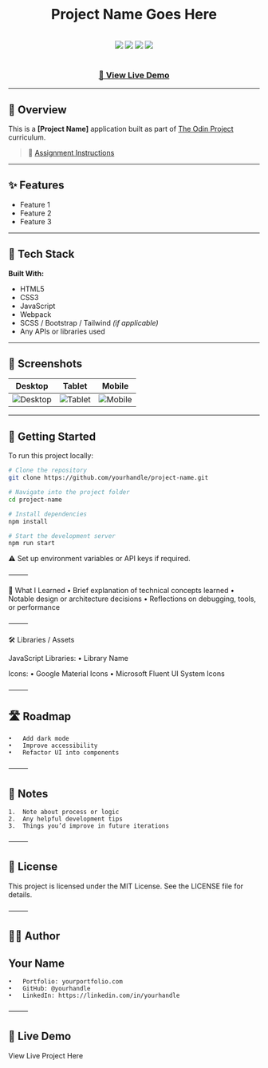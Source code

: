 <div align="center">
  <br>
  <h1>Project Name Goes Here</h1>
  <br>
  <div>
    <img src="https://img.shields.io/static/v1?label=&message=HTML&color=E34F26&style=for-the-badge&logo=HTML5&logoColor=white">
    <img src="https://img.shields.io/static/v1?label=&message=CSS&color=1572B6&style=for-the-badge&logo=CSS3&logoColor=white">
    <img src="https://img.shields.io/static/v1?label=&message=JavaScript&color=F7DF1E&style=for-the-badge&logo=javascript&logoColor=black">
    <img src="https://img.shields.io/static/v1?label=&message=Webpack&color=8DD6F9&style=for-the-badge&logo=webpack&logoColor=black">
  </div>
  <br>
  <h3><b><a href="#live-demo">🔗 View Live Demo</a></b></h3>
</div>

---

## 📖 Overview

This is a **[Project Name]** application built as part of [The Odin Project](https://www.theodinproject.com) curriculum.

> 📘 [Assignment Instructions](#link-to-assignment)

---

## ✨ Features

- Feature 1  
- Feature 2  
- Feature 3  

---

## 🔧 Tech Stack

**Built With:**

- HTML5  
- CSS3  
- JavaScript  
- Webpack  
- SCSS / Bootstrap / Tailwind *(if applicable)*  
- Any APIs or libraries used  

---

## 📸 Screenshots

| Desktop | Tablet | Mobile |
|--------|--------|--------|
| ![Desktop](./readme-assets/Desktop.png) | ![Tablet](./readme-assets/Tablet.png) | ![Mobile](./readme-assets/Mobile.png) |

---

## 🚀 Getting Started

To run this project locally:

```bash
# Clone the repository
git clone https://github.com/yourhandle/project-name.git

# Navigate into the project folder
cd project-name

# Install dependencies
npm install

# Start the development server
npm run start

```

⚠️ Set up environment variables or API keys if required.

⸻

🧠 What I Learned
	•	Brief explanation of technical concepts learned
	•	Notable design or architecture decisions
	•	Reflections on debugging, tools, or performance

⸻

🛠️ Libraries / Assets

JavaScript Libraries:
	•	Library Name

Icons:
	•	Google Material Icons
	•	Microsoft Fluent UI System Icons

⸻

## 🛣️ Roadmap
	•	Add dark mode
	•	Improve accessibility
	•	Refactor UI into components

⸻

## 🧪 Notes
	1.	Note about process or logic
	2.	Any helpful development tips
	3.	Things you’d improve in future iterations

⸻

## 📄 License

This project is licensed under the MIT License. See the LICENSE file for details.

⸻

## 🙋‍♂️ Author

## Your Name
	•	Portfolio: yourportfolio.com
	•	GitHub: @yourhandle
	•	LinkedIn: https://linkedin.com/in/yourhandle

⸻

## 🔗 Live Demo

View Live Project Here
